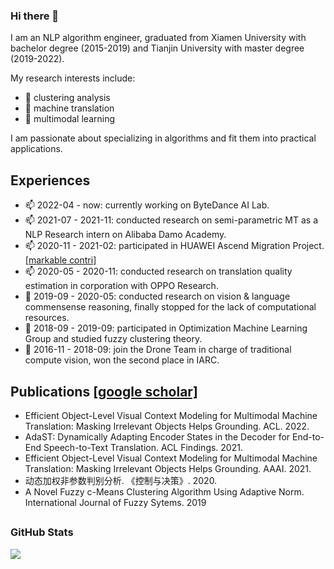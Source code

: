 ### Hi there 👋

I am an NLP algorithm engineer, graduated from Xiamen University with bachelor degree (2015-2019) and Tianjin University with master degree (2019-2022).

My research interests include: 

- 🔭 clustering analysis
- 🌱 machine translation
- 👯 multimodal learning

I am passionate about specializing in algorithms and fit them into practical applications.

## Experiences

- 📫 2022-04 -     now: currently working on ByteDance AI Lab.
- 📫 2021-07 - 2021-11: conducted research on semi-parametric MT as a NLP Research intern on Alibaba Damo Academy.
- 📫 2020-11 - 2021-02: participated in HUAWEI Ascend Migration Project. [[markable contri]](https://gitee.com/ascend/modelzoo/wikis/%E5%85%B8%E5%9E%8B%E9%97%AE%E9%A2%98%E5%AE%9A%E4%BD%8D%E6%80%BB%E7%BB%93/Bi-GRU%E7%B2%BE%E5%BA%A6%E4%B8%8E%E6%80%A7%E8%83%BD%E8%B0%83%E4%BC%98%E7%BB%8F%E9%AA%8C%E5%88%86%E4%BA%AB)
- 📫 2020-05 - 2020-11: conducted research on translation quality estimation in corporation with OPPO Research.
- 🤔 2019-09 - 2020-05: conducted research on vision & language commensense reasoning, finally stopped for the lack of computational resources.
- 🤔 2018-09 - 2019-09: participated in Optimization Machine Learning Group and studied fuzzy clustering theory.
- 👯 2016-11 - 2018-09: join the Drone Team in charge of traditional compute vision, won the second place in IARC.

## Publications [[google scholar]](https://scholar.google.com/citations?user=13UiAdUAAAAJ&hl=zh-CN)

- Efficient Object-Level Visual Context Modeling for Multimodal Machine Translation: Masking Irrelevant Objects Helps Grounding. ACL. 2022.
- AdaST: Dynamically Adapting Encoder States in the Decoder for End-to-End Speech-to-Text Translation. ACL Findings. 2021.
- Efficient Object-Level Visual Context Modeling for Multimodal Machine Translation: Masking Irrelevant Objects Helps Grounding. AAAI. 2021.
- 动态加权非参数判别分析. 《控制与决策》. 2020.
- A Novel Fuzzy c-Means Clustering Algorithm Using Adaptive Norm. International Journal of Fuzzy Sytems. 2019

## <h3 align="left">GitHub Stats</h3>

<a href="">
  <img align="centre" src="https://github-readme-stats.vercel.app/api?username=wonderseen&&count_private=true&include_all_commits=true&show_icons=true&title_color=007bff&text_color=e7e7e7&icon_color=007bff&bg_color=171c28" />
<a />
